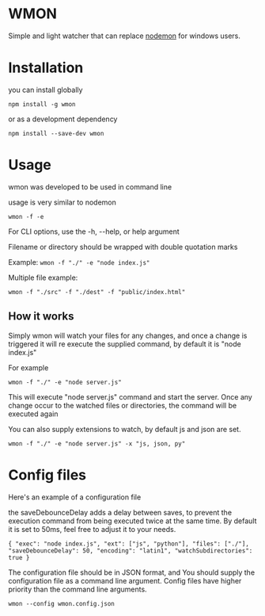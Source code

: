 # WMON

Simple and light watcher that can replace [nodemon](https://www.npmjs.com/package/nodemon) for windows users.

# Installation

you can install globally

`npm install -g wmon`

or as a development dependency

`npm install --save-dev wmon`

# Usage

wmon was developed to be used in command line

usage is very similar to nodemon

`wmon -f -e`

For CLI options, use the -h, --help, or help argument

Filename or directory should be wrapped with double quotation marks

Example: `wmon -f "./" -e "node index.js"`

Multiple file example:

`wmon -f "./src" -f "./dest" -f "public/index.html"`

## How it works

Simply wmon will watch your files for any changes, and once a change is triggered it will re execute the supplied command, by default it is "node index.js"

For example

`wmon -f "./" -e "node server.js"`

This will execute "node server.js" command and start the server. Once any change occur to the watched files or directories, the command will be executed again

You can also supply extensions to watch, by default js and json are set.

`wmon -f "./" -e "node server.js" -x "js, json, py"`

# Config files

Here's an example of a configuration file

the saveDebounceDelay adds a delay between saves, to prevent the execution command from being executed twice at the same time. By default it is set to 50ms, feel free to adjust it to your needs.

`{ "exec": "node index.js", "ext": ["js", "python"], "files": ["./"], "saveDebounceDelay": 50, "encoding": "latin1", "watchSubdirectories": true }`

The configuration file should be in JSON format, and You should supply the configuration file as a command line argument. Config files have higher priority than the command line arguments.

`wmon --config wmon.config.json`
